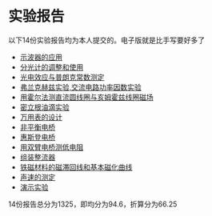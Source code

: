 # 实验报告
以下14份实验报告均为本人提交的。电子版就是比手写要好多了

- [示波器的应用](示波器的使用.pdf)
- [分光计的调整和使用](分光计的调整和使用.pdf)
- [光电效应与普朗克常数测定](光电效应与普朗克常数测定.pdf)
- [弗兰克赫兹实验,交流电路功率因数实验](弗兰克赫兹实验,交流电路功率因数实验.pdf)
- [用霍尔法测直流圆线圈与亥姆霍兹线圈磁场](用霍尔法测直流圆线圈与亥姆霍兹线圈磁场.pdf)
- [密立根油滴实验](密立根油滴实验.pdf)
- [万用表的设计](万用表的设计.pdf)
- [非平衡电桥](非平衡电桥.pdf)
- [惠斯登电桥](惠斯登电桥.pdf)
- [用双臂电桥测低电阻](用双臂电桥测低电阻.pdf)
- [组装整流器](组装整流器.pdf)
- [铁磁材料的磁滞回线和基本磁化曲线](铁磁材料的磁滞回线和基本磁化曲线.pdf)
- [声速的测定](声速的测定.pdf)
- [演示实验](演示实验.pdf)

14份报告总分为1325，即均分为94.6，折算分为66.25